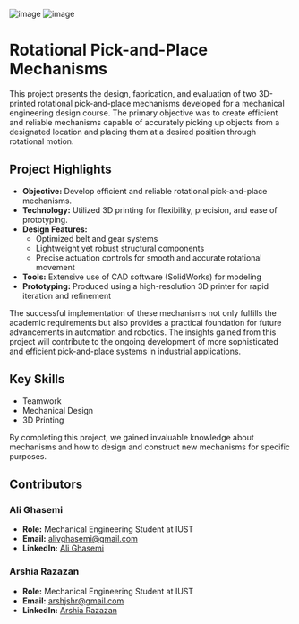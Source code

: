 ![image](https://github.com/user-attachments/assets/172c547a-cadc-4965-a1bb-a2732ccf1531)
![image](https://github.com/user-attachments/assets/9d801903-ba86-4cd7-8f40-3293b979f5e1)

# Rotational Pick-and-Place Mechanisms

This project presents the design, fabrication, and evaluation of two 3D-printed rotational pick-and-place mechanisms developed for a mechanical engineering design course. The primary objective was to create efficient and reliable mechanisms capable of accurately picking up objects from a designated location and placing them at a desired position through rotational motion.

## Project Highlights

- **Objective:** Develop efficient and reliable rotational pick-and-place mechanisms.
- **Technology:** Utilized 3D printing for flexibility, precision, and ease of prototyping.
- **Design Features:** 
  - Optimized belt and gear systems
  - Lightweight yet robust structural components
  - Precise actuation controls for smooth and accurate rotational movement
- **Tools:** Extensive use of CAD software (SolidWorks) for modeling
- **Prototyping:** Produced using a high-resolution 3D printer for rapid iteration and refinement

The successful implementation of these mechanisms not only fulfills the academic requirements but also provides a practical foundation for future advancements in automation and robotics. The insights gained from this project will contribute to the ongoing development of more sophisticated and efficient pick-and-place systems in industrial applications.

## Key Skills

- Teamwork
- Mechanical Design
- 3D Printing

By completing this project, we gained invaluable knowledge about mechanisms and how to design and construct new mechanisms for specific purposes.

## Contributors

### Ali Ghasemi

- **Role:** Mechanical Engineering Student at IUST
- **Email:** [alivghasemi@gmail.com](mailto:alivghasemi@gmail.com)
- **LinkedIn:** [Ali Ghasemi](https://www.linkedin.com/in/alivghasemi/)

### Arshia Razazan

- **Role:** Mechanical Engineering Student at IUST
- **Email:** [arshjshr@gmail.com](mailto:arshjshr@gmail.com)
- **LinkedIn:** [Arshia Razazan](https://www.linkedin.com/in/arshia-razazan-a61216244/)

